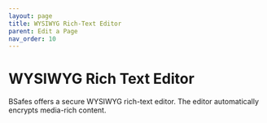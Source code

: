 ```yaml
---
layout: page
title: WYSIWYG Rich-Text Editor 
parent: Edit a Page 
nav_order: 10
---
```


# WYSIWYG Rich Text Editor

BSafes offers a secure WYSIWYG rich-text editor. The editor automatically encrypts media-rich content.

 
